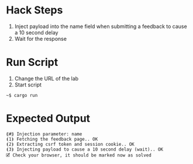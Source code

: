 # Hack Steps

1. Inject payload into the name field when submitting a feedback to cause a 10 second delay
2. Wait for the response

# Run Script

1. Change the URL of the lab
2. Start script

```
~$ cargo run
```

# Expected Output

```
⟪#⟫ Injection parameter: name
⦗1⦘ Fetching the feedback page.. OK
⦗2⦘ Extracting csrf token and session cookie.. OK
⦗3⦘ Injecting payload to cause a 10 second delay (wait).. OK
🗹 Check your browser, it should be marked now as solved
```
